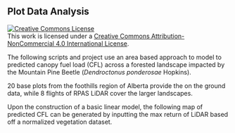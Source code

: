 ## Plot Data Analysis

<a rel="license" href="http://creativecommons.org/licenses/by-nc/4.0/"><img src="https://i.creativecommons.org/l/by-nc/4.0/88x31.png" alt="Creative Commons License" style="border-width:0"/></a><br />This work is licensed under a <a rel="license" href="http://creativecommons.org/licenses/by-nc/4.0/">Creative Commons Attribution-NonCommercial 4.0 International License</a>.

The following scripts and project use an area based approach to model to predicted canopy fuel load (CFL) across a forested landscape impacted by the Mountain Pine Beetle (*Dendroctonus ponderosae* Hopkins).

20 base plots from the foothills region of Alberta provide the on the ground data, while 8 flights of RPAS LiDAR cover the larger landscapes.

Upon the construction of a basic linear model, the following map of predicted CFL can be generated by inputting the max return of LiDAR based off a normalized vegetation dataset.
 

